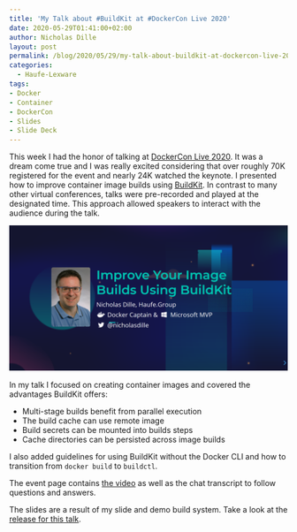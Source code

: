 ```yaml
---
title: 'My Talk about #BuildKit at #DockerCon Live 2020'
date: 2020-05-29T01:41:00+02:00
author: Nicholas Dille
layout: post
permalink: /blog/2020/05/29/my-talk-about-buildkit-at-dockercon-live-2020/
categories:
  - Haufe-Lexware
tags:
- Docker
- Container
- DockerCon
- Slides
- Slide Deck
---
```


This week I had the honor of talking at [DockerCon Live 2020](https://docker.events.cube365.net/docker/dockercon/). It was a dream come true and I was really excited considering that over roughly 70K registered for the event and nearly 24K watched the keynote. I presented how to improve container image builds using [BuildKit](https://github.com/moby/buildkit). In contrast to many other virtual conferences, talks were pre-recorded and played at the designated time. This approach allowed speakers to interact with the audience during the talk.

<img src="/media/2020/05/DockerConLive2020-ImproveYourImageBuildsUsingBuildKit.png" /><!-- .element: style="width: 80%" -->

<!--more-->

In my talk I focused on creating container images and covered the advantages BuildKit offers:

- Multi-stage builds benefit from parallel execution
- The build cache can use remote image
- Build secrets can be mounted into builds steps
- Cache directories can be persisted across image builds

I also added guidelines for using BuildKit without the Docker CLI and how to transition from `docker build` to `buildctl`.

The event page contains [the video](https://docker.events.cube365.net/docker/dockercon/content/Videos/6Ek4cH9EjN5yybtoY) as well as the chat transcript to follow questions and answers.

The slides are a result of my slide and demo build system. Take a look at the [release for this talk](https://github.com/nicholasdille/container-slides/releases/tag/2020-05-28).
